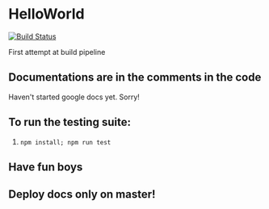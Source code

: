 # HelloWorld
[![Build Status](https://travis-ci.com/ucsd-cse112/HelloWorld.svg?token=xEzzrT299QpkaoJCAhhp&branch=master)](https://travis-ci.com/ucsd-cse112/HelloWorld)

First attempt at build pipeline

## Documentations are in the comments in the code

Haven't started google docs yet. Sorry!

## To run the testing suite:
1. `npm install; npm run test`

## Have fun boys

## Deploy docs only on master!